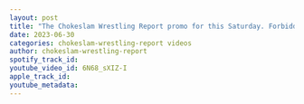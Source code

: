 ```yaml
---
layout: post
title: "The Chokeslam Wrestling Report promo for this Saturday. Forbidden Door fallout, WWE MITB news!"
date: 2023-06-30
categories: chokeslam-wrestling-report videos
author: chokeslam-wrestling-report
spotify_track_id: 
youtube_video_id: 6N68_sXIZ-I
apple_track_id: 
youtube_metadata: 
---
```

